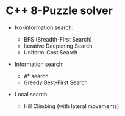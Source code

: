 # C++ 8-Puzzle solver

- No-information search:
  - BFS (Breadth-First Search)
  - Iterative Deepening Search
  - Uniform-Cost Search

- Information search:
  - A* search
  - Greedy Best-First Search

- Local search:
  - Hill Climbing (with lateral movements)

